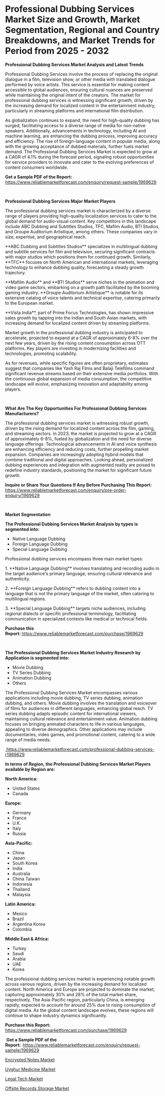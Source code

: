 <p><h1>Professional Dubbing Services Market Size and Growth, Market Segmentation, Regional and Country Breakdowns, and Market Trends for Period from 2025 -  2032</h1></p><p><strong>Professional Dubbing Services Market Analysis and Latest Trends</strong></p>
<p><p>Professional Dubbing Services involve the process of replacing the original dialogue in a film, television show, or other media with translated dialogue performed by voice artists. This service is essential for making content accessible to global audiences, ensuring cultural nuances are preserved while maintaining the original intent of the creators. The market for professional dubbing services is witnessing significant growth, driven by the increasing demand for localized content in the entertainment industry, particularly in streaming platforms and international film distribution.</p><p>As globalization continues to expand, the need for high-quality dubbing has surged, facilitating access to a diverse range of media for non-native speakers. Additionally, advancements in technology, including AI and machine learning, are enhancing the dubbing process, improving accuracy and efficiency. The rise of foreign-language content in popular media, along with the growing acceptance of dubbed materials, further fuels market demand. The Professional Dubbing Services Market is expected to grow at a CAGR of 4.1% during the forecast period, signaling robust opportunities for service providers to innovate and cater to the evolving preferences of content consumers worldwide.</p></p>
<p><strong>Get a Sample PDF of the Report:&nbsp;</strong> <a href="https://www.reliablemarketforecast.com/enquiry/request-sample/1969629?utm_campaign=1105&utm_medium=2&utm_source=Github&utm_content=ia&utm_term=10032025&utm_id=professional-dubbing-services">https://www.reliablemarketforecast.com/enquiry/request-sample/1969629</a></p>
<p>&nbsp;</p>
<p><strong>Professional Dubbing Services Major Market Players</strong></p>
<p><p>The professional dubbing services market is characterized by a diverse range of players providing high-quality localization services to cater to the global demand for audio-visual content. Key competitors in this landscape include ABC Dubbing and Subtitles Studios, TFC, Mafilm Audio, BTI Studios, and Groupe Auditorium Artistique, among others. These companies vary in size, expertise, and geographical reach.</p><p>**ABC Dubbing and Subtitles Studios** specializes in multilingual dubbing and subtitle services for film and television, securing significant contracts with major studios which positions them for continued growth. Similarly, **TFC** focuses on North American and international markets, leveraging technology to enhance dubbing quality, forecasting a steady growth trajectory.</p><p>**Mafilm Audio** and **BTI Studios** serve niches in the animation and video game sectors, embarking on a growth path facilitated by the booming gaming industry. **Groupe Auditorium Artistique** is notable for its extensive catalog of voice talents and technical expertise, catering primarily to the European market.</p><p>**Vista India**, part of Prime Focus Technologies, has shown impressive sales growth by tapping into the Indian and South Asian markets, with increasing demand for localized content driven by streaming platforms.</p><p>Market growth in the professional dubbing industry is anticipated to accelerate, projected to expand at a CAGR of approximately 6-8% over the next few years, driven by the rising content consumption across OTT platforms. Key players are investing in modernizing facilities and technologies, promoting scalability.</p><p>As for revenues, while specific figures are often proprietary, estimates suggest that companies like Yash Raj Films and Balaji Telefilms command significant revenue streams based on their extensive media portfolios. With the continuous global expansion of media consumption, the competitive landscape will evolve, emphasizing innovation and adaptability among players.</p></p>
<p>&nbsp;</p>
<p><strong>What Are The Key Opportunities For Professional Dubbing Services Manufacturers?</strong></p>
<p><p>The professional dubbing services market is witnessing robust growth, driven by the rising demand for localized content across the film, gaming, and streaming sectors. In 2023, the market is projected to grow at a CAGR of approximately 6-8%, fueled by globalization and the need for diverse language offerings. Technological advancements in AI and voice synthesis are enhancing efficiency and reducing costs, further propelling market expansion. Companies are increasingly adopting hybrid models that combine traditional and digital approaches. Looking ahead, personalized dubbing experiences and integration with augmented reality are poised to redefine industry standards, positioning the market for significant future growth.</p></p>
<p><strong>Inquire or Share Your Questions If Any Before Purchasing This Report:</strong> <a href="https://www.reliablemarketforecast.com/enquiry/pre-order-enquiry/1969629?utm_campaign=1105&utm_medium=2&utm_source=Github&utm_content=ia&utm_term=10032025&utm_id=professional-dubbing-services">https://www.reliablemarketforecast.com/enquiry/pre-order-enquiry/1969629</a></p>
<p>&nbsp;</p>
<p><strong>Market Segmentation</strong></p>
<p><strong>The Professional Dubbing Services Market Analysis by types is segmented into:</strong></p>
<p><ul><li>Native Language Dubbing</li><li>Foreign Language Dubbing</li><li>Special Language Dubbing</li></ul></p>
<p><p>Professional dubbing services encompass three main market types: </p><p>1. **Native Language Dubbing** involves translating and recording audio in the target audience's primary language, ensuring cultural relevance and authenticity. </p><p>2. **Foreign Language Dubbing** refers to dubbing content into a language that is not the primary language of the market, often catering to multilingual regions. </p><p>3. **Special Language Dubbing** targets niche audiences, including regional dialects or specific professional terminology, facilitating communication in specialized contexts like medical or technical fields.</p></p>
<p><strong>Purchase this Report:&nbsp;</strong><a href="https://www.reliablemarketforecast.com/purchase/1969629?utm_campaign=1105&utm_medium=2&utm_source=Github&utm_content=ia&utm_term=10032025&utm_id=professional-dubbing-services">https://www.reliablemarketforecast.com/purchase/1969629</a></p>
<p>&nbsp;</p>
<p><strong>The Professional Dubbing Services Market Industry Research by Application is segmented into:</strong></p>
<p><ul><li>Movie Dubbing</li><li>TV Series Dubbing</li><li>Animation Dubbing</li><li>Others</li></ul></p>
<p><p>The Professional Dubbing Services Market encompasses various applications including movie dubbing, TV series dubbing, animation dubbing, and others. Movie dubbing involves the translation and voiceover of films for audiences in different languages, enhancing global reach. TV series dubbing adapts episodic content for international viewers, maintaining cultural relevance and entertainment value. Animation dubbing focuses on bringing animated characters to life in various languages, appealing to diverse demographics. Other applications may include documentaries, video games, and promotional content, catering to a wide range of media needs.</p></p>
<p><a href="https://www.reliablemarketforecast.com/professional-dubbing-services-r1969629?utm_campaign=1105&utm_medium=2&utm_source=Github&utm_content=ia&utm_term=10032025&utm_id=professional-dubbing-services">&nbsp;https://www.reliablemarketforecast.com/professional-dubbing-services-r1969629</a></p>
<p><strong>In terms of Region, the Professional Dubbing Services Market Players available by Region are:</strong></p>
<p>
    <p> <strong> North America: </strong>
        <ul>
            <li>United States</li>
            <li>Canada</li>
        </ul>
        </p> 
    <p> <strong> Europe: </strong>
        <ul>
            <li>Germany</li>
            <li>France</li>
            <li>U.K.</li>
            <li>Italy</li>
            <li>Russia</li>
        </ul>
        </p> 
    <p> <strong> Asia-Pacific: </strong>
        <ul>
            <li>China</li>
            <li>Japan</li>
            <li>South Korea</li>
            <li>India</li>
            <li>Australia</li>
            <li>China Taiwan</li>
            <li>Indonesia</li>
            <li>Thailand</li>
            <li>Malaysia</li>
        </ul>
        </p> 
    <p> <strong> Latin America: </strong>
        <ul>
            <li>Mexico</li>
            <li>Brazil</li>
            <li>Argentina Korea</li>
            <li>Colombia</li>
        </ul>
        </p> 
    <p> <strong> Middle East & Africa: </strong>
        <ul>
            <li>Turkey</li>
            <li>Saudi</li>
            <li>Arabia</li>
            <li>UAE</li>
            <li>Korea</li>
        </ul>
    </p>
    </p>
<p><p>The professional dubbing services market is experiencing notable growth across various regions, driven by the increasing demand for localized content. North America and Europe are projected to dominate the market, capturing approximately 30% and 28% of the total market share, respectively. The Asia-Pacific region, particularly China, is emerging rapidly, expected to account for around 25% due to rising consumption of digital media. As the global content landscape evolves, these regions will continue to shape industry dynamics significantly.</p></p>
<p><strong>Purchase this Report: </strong><a href="https://www.reliablemarketforecast.com/purchase/1969629?utm_campaign=1105&utm_medium=2&utm_source=Github&utm_content=ia&utm_term=10032025&utm_id=professional-dubbing-services">https://www.reliablemarketforecast.com/purchase/1969629</a></p>
<p>&nbsp;<strong>Get a Sample PDF of the Report:&nbsp;&nbsp;</strong><a href="https://www.reliablemarketforecast.com/enquiry/request-sample/1969629?utm_campaign=1105&utm_medium=2&utm_source=Github&utm_content=ia&utm_term=10032025&utm_id=professional-dubbing-services">https://www.reliablemarketforecast.com/enquiry/request-sample/1969629</a></p>
<p><strong></strong></p>
<p><p><a href="https://github.com/monacaquddus/Market-Research-Report-List-1/blob/main/encrypted-notes-market.md?utm_campaign=1105&utm_medium=2&utm_source=Github&utm_content=ia&utm_term=10032025&utm_id=professional-dubbing-services">Encrypted Notes Market</a></p><p><a href="https://github.com/mgapeak/Market-Research-Report-List-1/blob/main/uyghur-medicine-market.md?utm_campaign=1105&utm_medium=2&utm_source=Github&utm_content=ia&utm_term=10032025&utm_id=professional-dubbing-services">Uyghur Medicine Market</a></p><p><a href="https://github.com/prosalinda88/Market-Research-Report-List-7/blob/main/legal-tech-market.md?utm_campaign=1105&utm_medium=2&utm_source=Github&utm_content=ia&utm_term=10032025&utm_id=professional-dubbing-services">Legal Tech Market</a></p><p><a href="https://github.com/andulanick3/Market-Research-Report-List-1/blob/main/offsite-records-storage-market.md?utm_campaign=1105&utm_medium=2&utm_source=Github&utm_content=ia&utm_term=10032025&utm_id=professional-dubbing-services">Offsite Records Storage Market</a></p></p>